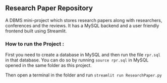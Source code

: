 ## Research Paper Repository

A DBMS mini-project which stores research papers along with researchers, conferences and the reviews. It has a MySQL backend and a user friendly frontend built using Streamlit.

### How to run the Project :

First you need to create a database in MySQL and then run the file `rpr.sql` in that database. You can do so by running `source rpr.sql` in MySQL opened in the same folder as this project.

Then open a terminal in the folder and run `streamlit run ResearchPaper.py`